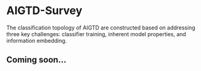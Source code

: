 # AIGTD-Survey
The classification topology of AIGTD are constructed based on addressing three key challenges: classifier training, inherent model properties, and information embedding.

## Coming soon... 

